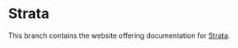 Strata
=============

This branch contains the website offering documentation for [Strata](http://strata-framework.com/).

